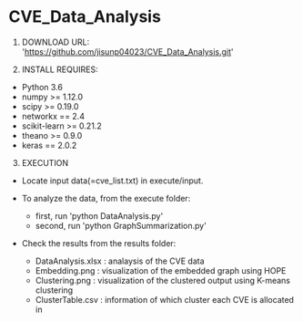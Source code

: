 # CVE_Data_Analysis

1. DOWNLOAD URL: 'https://github.com/jisunp04023/CVE_Data_Analysis.git'


2. INSTALL REQUIRES:
  * Python 3.6
  * numpy >= 1.12.0
  * scipy >= 0.19.0
  * networkx == 2.4
  * scikit-learn >= 0.21.2
  * theano >= 0.9.0
  * keras == 2.0.2


3. EXECUTION
  * Locate input data(=cve_list.txt) in execute/input.
  * To analyze the data, from the execute folder:
    - first, run 'python DataAnalysis.py'
    - second, run 'python GraphSummarization.py'

  * Check the results from the results folder:
    - DataAnalysis.xlsx : analaysis of the CVE data
    - Embedding.png     : visualization of the embedded graph using HOPE
    - Clustering.png    : visualization of the clustered output using K-means clustering
    - ClusterTable.csv  : information of which cluster each CVE is allocated in
